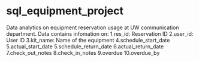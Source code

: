 # sql_equipment_project
Data analytics on equipment reservation usage at UW communication department.
Data contains infomation on:
  1.res_id: Reservation ID
  2.user_id: User ID
  3.kit_name: Name of the equipment
  4.schedule_start_date
  5.actual_start_date
  5.schedule_return_date
  6.actual_return_date
  7.check_out_notes
  8.check_in_notes
  9.overdue
  10.overdue_by
  
